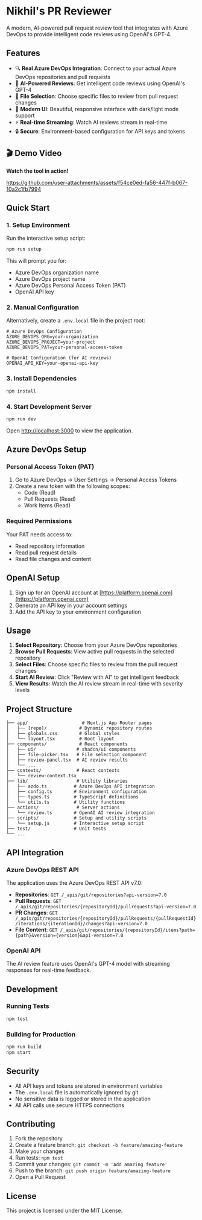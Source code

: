 # Nikhil's PR Reviewer

A modern, AI-powered pull request review tool that integrates with Azure DevOps to provide intelligent code reviews using OpenAI's GPT-4.

## Features

- 🔍 **Real Azure DevOps Integration**: Connect to your actual Azure DevOps repositories and pull requests
- 🤖 **AI-Powered Reviews**: Get intelligent code reviews using OpenAI's GPT-4
- 📁 **File Selection**: Choose specific files to review from pull request changes
- 🎨 **Modern UI**: Beautiful, responsive interface with dark/light mode support
- ⚡ **Real-time Streaming**: Watch AI reviews stream in real-time
- 🔒 **Secure**: Environment-based configuration for API keys and tokens

## 🎬 Demo Video

**Watch the tool in action!** 


https://github.com/user-attachments/assets/f54ce0ed-fa56-447f-b067-10a2c1fb7994




## Quick Start

### 1. Setup Environment

Run the interactive setup script:

```bash
npm run setup
```

This will prompt you for:
- Azure DevOps organization name
- Azure DevOps project name  
- Azure DevOps Personal Access Token (PAT)
- OpenAI API key

### 2. Manual Configuration

Alternatively, create a `.env.local` file in the project root:

```env
# Azure DevOps Configuration
AZURE_DEVOPS_ORG=your-organization
AZURE_DEVOPS_PROJECT=your-project
AZURE_DEVOPS_PAT=your-personal-access-token

# OpenAI Configuration (for AI reviews)
OPENAI_API_KEY=your-openai-api-key
```

### 3. Install Dependencies

```bash
npm install
```

### 4. Start Development Server

```bash
npm run dev
```

Open [http://localhost:3000](http://localhost:3000) to view the application.

## Azure DevOps Setup

### Personal Access Token (PAT)

1. Go to Azure DevOps → User Settings → Personal Access Tokens
2. Create a new token with the following scopes:
   - Code (Read)
   - Pull Requests (Read)
   - Work Items (Read)

### Required Permissions

Your PAT needs access to:
- Read repository information
- Read pull request details
- Read file changes and content

## OpenAI Setup

1. Sign up for an OpenAI account at [https://platform.openai.com](https://platform.openai.com)
2. Generate an API key in your account settings
3. Add the API key to your environment configuration

## Usage

1. **Select Repository**: Choose from your Azure DevOps repositories
2. **Browse Pull Requests**: View active pull requests in the selected repository
3. **Select Files**: Choose specific files to review from the pull request changes
4. **Start AI Review**: Click "Review with AI" to get intelligent feedback
5. **View Results**: Watch the AI review stream in real-time with severity levels

## Project Structure

```
├── app/                    # Next.js App Router pages
│   ├── [repo]/            # Dynamic repository routes
│   ├── globals.css        # Global styles
│   └── layout.tsx         # Root layout
├── components/            # React components
│   ├── ui/               # shadcn/ui components
│   ├── file-picker.tsx   # File selection component
│   ├── review-panel.tsx  # AI review results
│   └── ...
├── contexts/             # React contexts
│   └── review-context.tsx
├── lib/                  # Utility libraries
│   ├── azdo.ts          # Azure DevOps API integration
│   ├── config.ts        # Environment configuration
│   ├── types.ts         # TypeScript definitions
│   └── utils.ts         # Utility functions
├── actions/              # Server actions
│   └── review.ts        # OpenAI AI review integration
├── scripts/             # Setup and utility scripts
│   └── setup.js         # Interactive setup script
├── test/                # Unit tests
└── ...
```

## API Integration

### Azure DevOps REST API

The application uses the Azure DevOps REST API v7.0:

- **Repositories**: `GET /_apis/git/repositories?api-version=7.0`
- **Pull Requests**: `GET /_apis/git/repositories/{repositoryId}/pullrequests?api-version=7.0`
- **PR Changes**: `GET /_apis/git/repositories/{repositoryId}/pullRequests/{pullRequestId}/iterations/{iterationId}/changes?api-version=7.0`
- **File Content**: `GET /_apis/git/repositories/{repositoryId}/items?path={path}&version={version}&api-version=7.0`

### OpenAI API

The AI review feature uses OpenAI's GPT-4 model with streaming responses for real-time feedback.

## Development

### Running Tests

```bash
npm test
```

### Building for Production

```bash
npm run build
npm start
```

## Security

- All API keys and tokens are stored in environment variables
- The `.env.local` file is automatically ignored by git
- No sensitive data is logged or stored in the application
- All API calls use secure HTTPS connections

## Contributing

1. Fork the repository
2. Create a feature branch: `git checkout -b feature/amazing-feature`
3. Make your changes
4. Run tests: `npm test`
5. Commit your changes: `git commit -m 'Add amazing feature'`
6. Push to the branch: `git push origin feature/amazing-feature`
7. Open a Pull Request

## License

This project is licensed under the MIT License.
